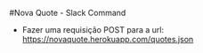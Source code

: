 #Nova Quote - Slack Command

- Fazer uma requisição POST para a url: https://novaquote.herokuapp.com/quotes.json

